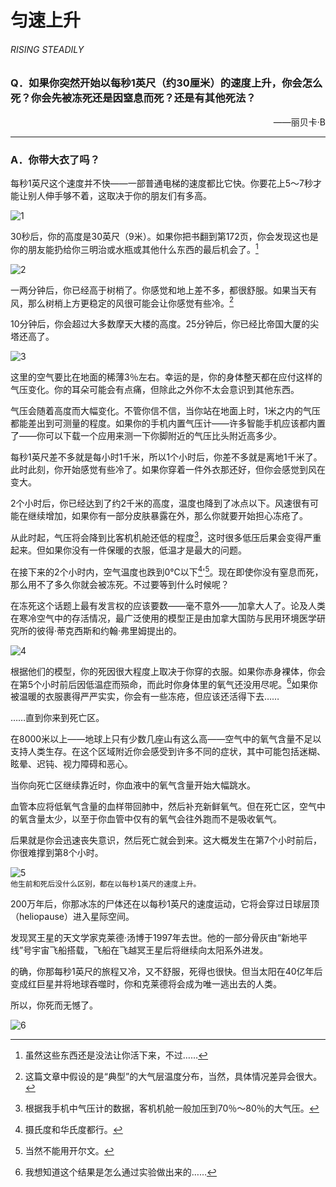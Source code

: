 # 匀速上升
###### RISING STEADILY
### Q．如果你突然开始以每秒1英尺（约30厘米）的速度上升，你会怎么死？你会先被冻死还是因窒息而死？还是有其他死法？
<p align="right">——丽贝卡·B</p>

***
### A．你带大衣了吗？
每秒1英尺这个速度并不快——一部普通电梯的速度都比它快。你要花上5～7秒才能让别人伸手够不着，这取决于你的朋友们有多高。

![1](./imgs/RS-1.png)

30秒后，你的高度是30英尺（9米）。如果你把书翻到第172页，你会发现这也是你的朋友能扔给你三明治或水瓶或其他什么东西的最后机会了。[^1]

![2](./imgs/RS-2.png)

一两分钟后，你已经高于树梢了。你感觉和地上差不多，都很舒服。如果当天有风，那么树梢上方更稳定的风很可能会让你感觉有些冷。[^2]

10分钟后，你会超过大多数摩天大楼的高度。25分钟后，你已经比帝国大厦的尖塔还高了。

![3](./imgs/RS-3.png)

这里的空气要比在地面的稀薄3％左右。幸运的是，你的身体整天都在应付这样的气压变化。你的耳朵可能会有点痛，但除此之外你不太会意识到其他东西。

气压会随着高度而大幅变化。不管你信不信，当你站在地面上时，1米之内的气压都能差出到可测量的程度。如果你的手机内置气压计——许多智能手机应该都内置了——你可以下载一个应用来测一下你脚附近的气压比头附近高多少。

每秒1英尺差不多就是每小时1千米，所以1个小时后，你差不多就是离地1千米了。此时此刻，你开始感觉有些冷了。如果你穿着一件外衣那还好，但你会感觉到风在变大。

2个小时后，你已经达到了约2千米的高度，温度也降到了冰点以下。风速很有可能在继续增加，如果你有一部分皮肤暴露在外，那么你就要开始担心冻疮了。

从此时起，气压将会降到比客机机舱还低的程度[^3]，这时很多低压后果会变得严重起来。但如果你没有一件保暖的衣服，低温才是最大的问题。

在接下来的2个小时内，空气温度也跌到0℃以下[^4]'[^5]。现在即使你没有窒息而死，那么用不了多久你就会被冻死。不过要等到什么时候呢？

在冻死这个话题上最有发言权的应该要数——毫不意外——加拿大人了。论及人类在寒冷空气中的存活情况，最广泛使用的模型正是由加拿大国防与民用环境医学研究所的彼得·蒂克西斯和约翰·弗里姆提出的。

![4](./imgs/RS-4.png)

根据他们的模型，你的死因很大程度上取决于你穿的衣服。如果你赤身裸体，你会在第5个小时前后因低温症而殒命，而此时你身体里的氧气还没用尽呢。[^6]如果你被温暖的衣服裹得严严实实，你会有一些冻疮，但应该还活得下去……

……直到你来到死亡区。

在8000米以上——地球上只有少数几座山有这么高——空气中的氧气含量不足以支持人类生存。在这个区域附近你会感受到许多不同的症状，其中可能包括迷糊、眩晕、迟钝、视力障碍和恶心。

当你向死亡区继续靠近时，你血液中的氧气含量开始大幅跳水。

血管本应将低氧气含量的血样带回肺中，然后补充新鲜氧气。但在死亡区，空气中的氧含量太少，以至于你血管中仅有的氧气会往外跑而不是吸收氧气。

后果就是你会迅速丧失意识，然后死亡就会到来。这大概发生在第7个小时前后，你很难撑到第8个小时。

![5](./imgs/RS-5.png)  
`他生前和死后没什么区别，都在以每秒1英尺的速度上升。`

200万年后，你那冰冻的尸体还在以每秒1英尺的速度运动，它将会穿过日球层顶（heliopause）进入星际空间。

发现冥王星的天文学家克莱德·汤博于1997年去世。他的一部分骨灰由“新地平线”号宇宙飞船搭载，飞船在飞越冥王星后将继续向太阳系外进发。

的确，你那每秒1英尺的旅程又冷，又不舒服，死得也很快。但当太阳在40亿年后变成红巨星并将地球吞噬时，你和克莱德将会成为唯一逃出去的人类。

所以，你死而无憾了。

![6](./imgs/RS-6.png)

[^1]:虽然这些东西还是没法让你活下来，不过……
[^2]:这篇文章中假设的是“典型”的大气层温度分布，当然，具体情况差异会很大。
[^3]:根据我手机中气压计的数据，客机机舱一般加压到70％～80％的大气压。
[^4]:摄氏度和华氏度都行。
[^5]:当然不能用开尔文。
[^6]:我想知道这个结果是怎么通过实验做出来的……